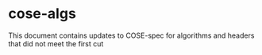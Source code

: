 # cose-algs
This document contains updates to COSE-spec for algorithms and headers that did not meet the first cut
